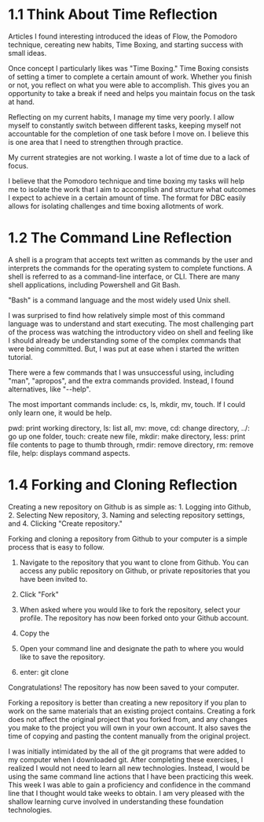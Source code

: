 # 1.1 Think About Time Reflection

Articles I found interesting introduced the ideas of Flow, the Pomodoro technique, cereating new habits, Time Boxing, and starting success with small ideas.

Once concept I particularly likes was "Time Boxing." Time Boxing consists of setting a timer to complete a certain amount of work. Whether you finish or not, you reflect on what you were able to accomplish. This gives you an opportunity to take a break if need and helps you maintain focus on the task at hand.

Reflecting on my current habits, I manage my time very poorly. I allow myself to constantly switch between different tasks, keeping myself not accountable for the completion of one task before I move on. I believe this is one area that I need to strengthen through practice.

My current strategies are not working. I waste a lot of time due to a lack of focus.

I believe that the Pomodoro technique and time boxing my tasks will help me to isolate the work that I aim to accomplish and structure what outcomes I expect to achieve in a certain amount of time. The format for DBC easily allows for isolating challenges and time boxing allotments of work. 

# 1.2 The Command Line Reflection

A shell is a program that accepts text written as commands by the user and interprets the commands for the operating system to complete functions. A shell is referred to as a command-line interface, or CLI. There are many shell applications, including Powershell and Git Bash.

"Bash" is a command language and the most widely used Unix shell. 

I was surprised to find how relatively simple most of this command language was to understand and start executing. The most challenging part of the process was watching the introductory video on shell and feeling like I should already be understanding some of the complex commands that were being committed. But, I was put at ease when i started the written tutorial. 

There were a few commands that I was unsuccessful using, including "man", "apropos", and the extra commands provided. Instead, I found alternatives, like "--help".

The most important commands include: cs, ls, mkdir, mv, touch. If I could only learn one, it would be help. 

pwd: print working directory, ls: list all, mv: move, cd: change directory, ../: go up one folder, touch: create new file, mkdir: make directory, less: print file contents to page to thumb through, rmdir: remove directory, rm: remove file, help: displays command aspects.

# 1.4 Forking and Cloning Reflection

Creating a new repository on Github is as simple as: 1. Logging into Github, 2. Selecting New repository, 3. Naming and selecting repository settings, and 4. Clicking "Create repository."

Forking and cloning a repository from Github to your computer is a simple process that is easy to follow. 

1. Navigate to the repository that you want to clone from Github. You can access any public repository on Github, or private repositories that you have been invited to.

2. Click "Fork"

3. When asked where you would like to fork the repository, select your profile. The repository has now been forked onto your Github account.

4. Copy the <Clone HTML>

5. Open your command line and designate the path to where you would like to save the repository. 

6. enter: git clone <Clone HTML>

Congratulations! The repository has now been saved to your computer. 

 

Forking a repository is better than creating a new repository if you plan to work on the same materials that an existing project contains. Creating a fork does not affect the original project that you forked from, and any changes you make to the project you will own in your own account. It also saves the time of copying and pasting the content manually from the original project. 

 

I was initially intimidated by the all of the git programs that were added to my computer when I downloaded git. After completing these exercises, I realized I would not need to learn all new technologies. Instead, I would be using the same command line actions that I have been practicing this week. This week I was able to gain a proficiency and confidence in the command line that I thought would take weeks to obtain. I am very pleased with the shallow learning curve involved in understanding these foundation technologies.